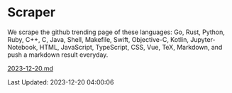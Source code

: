 # Scraper

We scrape the github trending page of these languages: Go, Rust, Python, Ruby, C++, C, Java, Shell, Makefile, Swift, Objective-C, Kotlin, Jupyter-Notebook, HTML, JavaScript, TypeScript, CSS, Vue, TeX, Markdown, and push a markdown result everyday.

[2023-12-20.md](https://github.com/yangwenmai/github-trending-backup/blob/master/2023-12-20.md)

Last Updated: 2023-12-20 04:00:06